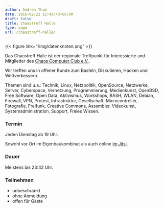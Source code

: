 ```yaml
---
author: Andrea Thum
date: 2016-02-22 15:43:43+00:00
draft: false
title: Chaostreff Halle
type: page
url: /chaostreff-halle/
---
```



{{< figure link="/img/datenknoten.png" >}}

Das Chaostreff Halle ist der regionale Treffpunkt für Interessierte und Mitglieder des [Chaos Computer Club e.V.](https://ccc.de).

Wir treffen uns in offener Runde zum Basteln, Diskutieren, Hacken und Weltverbessern.

Themen sind u.a.:
Technik, Linux, Netzpolitik, OpenSource, Netzwerke, Server, Cyberspace, Vernetzung, Programmierung, Medienkunst, OpenBSD, Free Software, Open Data, Aktivismus, Workshops, BASH, WLAN, Debian, Firewall, VPN, Protest, Infrastruktur, Gesellschaft, Microcontroller, Fotografie, Freifunk, Creative Commons, Assembler, Videokunst, Systemadministration, Support, Freies Wissen.


### Termin

Jeden Dienstag ab 19 Uhr.

Sowohl vor Ort im Eigenbaukombinat als auch online [im Jitsi](https://meet.datenautobahnmeisterei.de/chaostreff-halle).

### Dauer

Meistens bis 23:42 Uhr.

### Teilnehmen

* unbeschränkt
* ohne Anmeldung
* offen für Gäste
